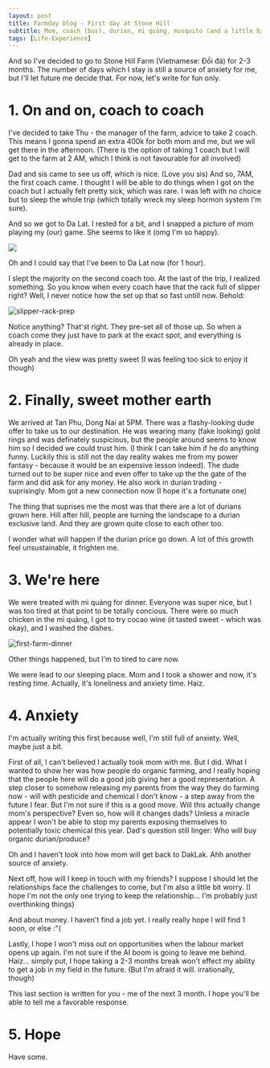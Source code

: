 ```yaml
---
layout: post
title: Farmday blog - First day at Stone Hill
subtitle: Mom, coach (bus), durian, mì quảng, musquito (and a little bit of anxiety)
tags: [Life-Experience]
---
```


And so I've decided to go to Stone Hill Farm (Vietnamese: Đồi đá) for 2-3 months. The number of days which I stay is still a source of anxiety for me, but I'll let future me decide that. For now, let's write for fun only.

# 1. On and on, coach to coach

I've decided to take Thu - the manager of the farm, advice to take 2 coach. This means I gonna spend an extra 400k for both mom and me, but we wil get there in the afternoon. (There is the option of taking 1 coach but I will get to the farm at 2 AM, which I think is not favourable for all involved)

Dad and sis came to see us off, which is nice. (Love you sis)
And so, 7AM, the first coach came. I thought I will be able to do things when I got on the coach but I actually felt pretty sick, which was rare. I was left with no choice but to sleep the whole trip (which totally wreck my sleep hormon system I'm sure).

And so we got to Da Lat. I rested for a bit, and I snapped a picture of mom playing my (our) game. She seems to like it (omg I'm so happy).
<!-- ![](../assets/autumn.jpg) -->
![](../assets/momplaygame.jpg)

Oh and I could say that I've been to Da Lat now (for 1 hour).

I slept the majority on the second coach too. At the last of the trip, I realized something. 
So you know when every coach have that the rack full of slipper right?
Well, I never notice how the set up that so fast untill now. 
Behold: 

![slipper-rack-prep](../assets/slipper_rack.jpg)

Notice anything?
That'st right. They pre-set all of those up. So when a coach come they just have to park at the exact spot, and everything is already in place. 

Oh yeah and the view was pretty sweet (I was feeling too sick to enjoy it though)

# 2. Finally, sweet mother earth

We arrived at Tan Phu, Dong Nai at 5PM. There was a flashy-looking dude offer to take us to our destination. He was wearing many (fake looking) gold rings and was definately suspicious, but the people around seems to know him so I decided we could trust him. (I think I can take him if he do anything funny. Luckily this is still not the day reality wakes me from my power fantasy - because it would be an expensive lesson indeed). The dude turned out to be super nice and even offer to take up the the gate of the farm and did ask for any money. He also work in durian trading - suprisingly. Mom got a new connection now (I hope it's a fortunate one)

The thing that suprises me the most was that there are a lot of durians grown here. Hill after hill, people are turning the landscape to a durian exclusive land. And they are grown quite close to each other too. 

I wonder what will happen if the durian price go down. A lot of this growth feel unsustainable, it frighten me. 
# 3. We're here

We were treated with mì quảng for dinner. Everyone was super nice, but I was too tired at that point to be totally concious. There were so much chicken in the mì quảng, I got to try cocao wine (it tasted sweet - which was okay), and I washed the dishes. 

![first-farm-dinner](../assets/first-farm-dinner.jpg)

Other things happened, but I'm to tired to care now.

We were lead to our sleeping place. Mom and I took a shower and now, it's resting time.
Actually, it's loneliness and anxiety time. Haiz. 

# 4. Anxiety
I'm actually writing this first because well, I'm still full of anxiety. Well, maybe just a bit.

First of all, I can't believed I actually took mom with me. But I did. What I wanted to show her was how people do organic farming, and I really hoping that the people here will do a good job giving her a good representation. A step closer to somehow releasing my parents from the way they do farming now - will with pesticide and chemical I don't know - a step away from the future I fear. But I'm not sure if this is a good move. Will this actually change mom's perspective? Even so, how will it changes dads? Unless a miracle appear I won't be able to stop my parents exposing themselves to potentially toxic chemical this year. Dad's question still linger: Who will buy organic durian/produce? 

Oh and I haven't look into how mom will get back to DakLak. Ahh another source of anxiety.

Next off, how will I keep in touch with my friends? I suppose I should let the relationships face the challenges to come, but I'm also a little bit worry. (I hope I'm not the only one trying to keep the relationship... I'm probably just overthinking things)

And about money. I haven't find a job yet. I really really hope I will find 1 soon, or else :"(

Lastly, I hope I won't miss out on opportunities when the labour market opens up again. I'm not sure if the AI boom is going to leave me behind. Haiz... simply put, I hope taking a 2-3 months break won't effect my ability to get a job in my field in the future. (But I'm afraid it will. irrationally, though)


This last section is written for you - me of the next 3 month. I hope you'll be able to tell me a favorable response. 

# 5. Hope 

Have some. 



